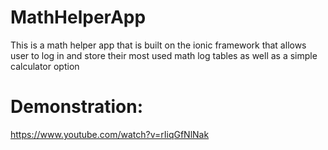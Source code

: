 # MathHelperApp
This is a math helper app that is built on the ionic framework that allows user to log in and store their most used math log tables as well as a simple calculator option

# Demonstration:
https://www.youtube.com/watch?v=rIiqGfNlNak
